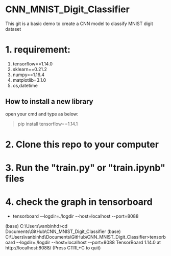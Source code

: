 # CNN_MNIST_Digit_Classifier
This git is a basic demo to create a CNN model to classify MNIST digit dataset

# 1. requirement:
1. tensorflow==1.14.0
2. sklearn==0.21.2
3. numpy==1.16.4
4. matplotlib=3.1.0
5. os,datetime
## How to install a new library
open your cmd and type as below:
>pip install tensorflow==1.14.1

# 2. Clone this repo to your computer

# 3. Run the "train.py" or "train.ipynb" files

# 4. check the graph in tensorboard
- tensorboard --logdir=./logdir --host=localhost --port=8088

(base) C:\Users\vanbinhd>cd Documents\GitHub\CNN_MNIST_Digit_Classifier
(base) C:\Users\vanbinhd\Documents\GitHub\CNN_MNIST_Digit_Classifier>tensorboard --logdir=./logdir --host=localhost --port=8088
TensorBoard 1.14.0 at http://localhost:8088/ (Press CTRL+C to quit)
